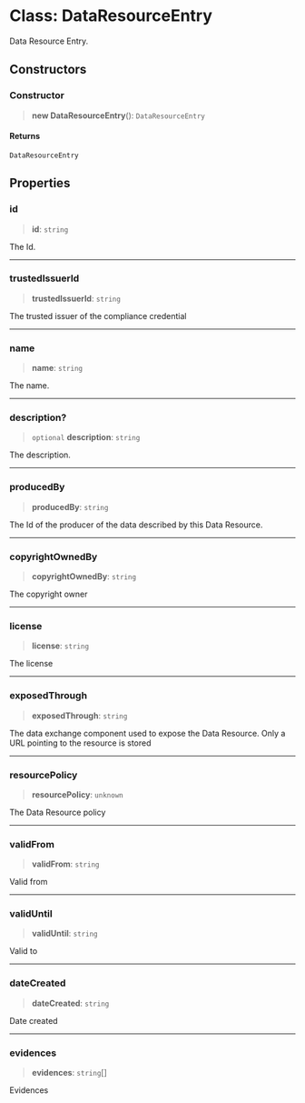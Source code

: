# Class: DataResourceEntry

Data Resource Entry.

## Constructors

### Constructor

> **new DataResourceEntry**(): `DataResourceEntry`

#### Returns

`DataResourceEntry`

## Properties

### id

> **id**: `string`

The Id.

***

### trustedIssuerId

> **trustedIssuerId**: `string`

The trusted issuer of the compliance credential

***

### name

> **name**: `string`

The name.

***

### description?

> `optional` **description**: `string`

The description.

***

### producedBy

> **producedBy**: `string`

The Id of the producer of the data described by this Data Resource.

***

### copyrightOwnedBy

> **copyrightOwnedBy**: `string`

The copyright owner

***

### license

> **license**: `string`

The license

***

### exposedThrough

> **exposedThrough**: `string`

The data exchange component used to expose the Data Resource.
Only a URL pointing to the resource is stored

***

### resourcePolicy

> **resourcePolicy**: `unknown`

The Data Resource policy

***

### validFrom

> **validFrom**: `string`

Valid from

***

### validUntil

> **validUntil**: `string`

Valid to

***

### dateCreated

> **dateCreated**: `string`

Date created

***

### evidences

> **evidences**: `string`[]

Evidences
